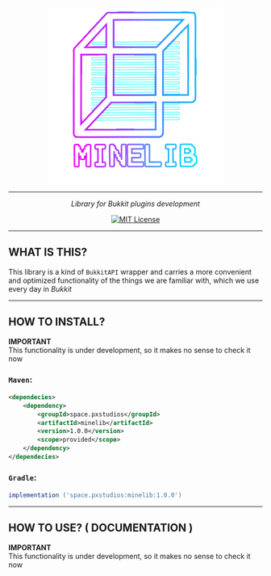<div align="center">

![Logo](minelib_logo.png)

---

*Library for Bukkit plugins development*

[![MIT License](https://img.shields.io/github/license/pl3xgaming/Purpur?&logo=github)](LICENSE)

---

</div>

## WHAT IS THIS?
This library is a kind of `BukkitAPI` wrapper and carries 
a more convenient and optimized functionality of the things we are 
familiar with, which we use every day in _Bukkit_

----

## HOW TO INSTALL?

**IMPORTANT**<br>
This functionality is under development, so it makes no sense to check it now

### `Maven`:
```xml
<dependecies>
    <dependency>
        <groupId>space.pxstudios</groupId>
        <artifactId>minelib</artifactId>
        <version>1.0.0</version>
        <scope>provided</scope>
    </dependency>
</dependecies>
```

### `Gradle`:
```groovy
implementation ('space.pxstudios:minelib:1.0.0')
```

---

## HOW TO USE? ( DOCUMENTATION )

**IMPORTANT**<br>
This functionality is under development, so it makes no sense to check it now